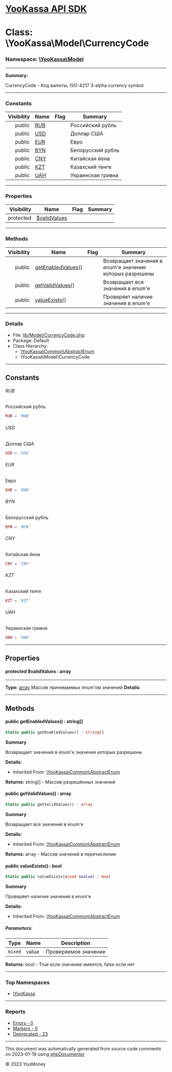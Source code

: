 # [YooKassa API SDK](../home.md)

# Class: \YooKassa\Model\CurrencyCode
### Namespace: [\YooKassa\Model](../namespaces/yookassa-model.md)
---
**Summary:**

CurrencyCode - Код валюты, ISO-4217 3-alpha currency symbol


---
### Constants
| Visibility | Name | Flag | Summary |
| ----------:| ---- | ---- | ------- |
| public | [RUB](../classes/YooKassa-Model-CurrencyCode.md#constant_RUB) |  | Российский рубль |
| public | [USD](../classes/YooKassa-Model-CurrencyCode.md#constant_USD) |  | Доллар США |
| public | [EUR](../classes/YooKassa-Model-CurrencyCode.md#constant_EUR) |  | Евро |
| public | [BYN](../classes/YooKassa-Model-CurrencyCode.md#constant_BYN) |  | Белорусский рубль |
| public | [CNY](../classes/YooKassa-Model-CurrencyCode.md#constant_CNY) |  | Китайская йена |
| public | [KZT](../classes/YooKassa-Model-CurrencyCode.md#constant_KZT) |  | Казахский тенге |
| public | [UAH](../classes/YooKassa-Model-CurrencyCode.md#constant_UAH) |  | Украинская гривна |

---
### Properties
| Visibility | Name | Flag | Summary |
| ----------:| ---- | ---- | ------- |
| protected | [$validValues](../classes/YooKassa-Model-CurrencyCode.md#property_validValues) |  |  |

---
### Methods
| Visibility | Name | Flag | Summary |
| ----------:| ---- | ---- | ------- |
| public | [getEnabledValues()](../classes/YooKassa-Common-AbstractEnum.md#method_getEnabledValues) |  | Возвращает значения в enum'е значения которых разрешены |
| public | [getValidValues()](../classes/YooKassa-Common-AbstractEnum.md#method_getValidValues) |  | Возвращает все значения в enum'e |
| public | [valueExists()](../classes/YooKassa-Common-AbstractEnum.md#method_valueExists) |  | Проверяет наличие значения в enum'e |

---
### Details
* File: [lib/Model/CurrencyCode.php](../../lib/Model/CurrencyCode.php)
* Package: Default
* Class Hierarchy: 
  * [\YooKassa\Common\AbstractEnum](../classes/YooKassa-Common-AbstractEnum.md)
  * \YooKassa\Model\CurrencyCode

---
## Constants
<a name="constant_RUB" class="anchor"></a>
###### RUB
Российский рубль

```php
RUB = 'RUB'
```


<a name="constant_USD" class="anchor"></a>
###### USD
Доллар США

```php
USD = 'USD'
```


<a name="constant_EUR" class="anchor"></a>
###### EUR
Евро

```php
EUR = 'EUR'
```


<a name="constant_BYN" class="anchor"></a>
###### BYN
Белорусский рубль

```php
BYN = 'BYN'
```


<a name="constant_CNY" class="anchor"></a>
###### CNY
Китайская йена

```php
CNY = 'CNY'
```


<a name="constant_KZT" class="anchor"></a>
###### KZT
Казахский тенге

```php
KZT = 'KZT'
```


<a name="constant_UAH" class="anchor"></a>
###### UAH
Украинская гривна

```php
UAH = 'UAH'
```



---
## Properties
<a name="property_validValues"></a>
#### protected $validValues : array
---
**Type:** <a href="../array"><abbr title="array">array</abbr></a>
Массив принимаемых enum&#039;ом значений
**Details:**



---
## Methods
<a name="method_getEnabledValues" class="anchor"></a>
#### public getEnabledValues() : string[]

```php
Static public getEnabledValues() : string[]
```

**Summary**

Возвращает значения в enum'е значения которых разрешены

**Details:**
* Inherited From: [\YooKassa\Common\AbstractEnum](../classes/YooKassa-Common-AbstractEnum.md)

**Returns:** string[] - Массив разрешённых значений


<a name="method_getValidValues" class="anchor"></a>
#### public getValidValues() : array

```php
Static public getValidValues() : array
```

**Summary**

Возвращает все значения в enum'e

**Details:**
* Inherited From: [\YooKassa\Common\AbstractEnum](../classes/YooKassa-Common-AbstractEnum.md)

**Returns:** array - Массив значений в перечислении


<a name="method_valueExists" class="anchor"></a>
#### public valueExists() : bool

```php
Static public valueExists(mixed $value) : bool
```

**Summary**

Проверяет наличие значения в enum'e

**Details:**
* Inherited From: [\YooKassa\Common\AbstractEnum](../classes/YooKassa-Common-AbstractEnum.md)

##### Parameters:
| Type | Name | Description |
| ---- | ---- | ----------- |
| <code lang="php">mixed</code> | value  | Проверяемое значение |

**Returns:** bool - True если значение имеется, false если нет



---

### Top Namespaces

* [\YooKassa](../namespaces/yookassa.md)

---

### Reports
* [Errors - 0](../reports/errors.md)
* [Markers - 0](../reports/markers.md)
* [Deprecated - 23](../reports/deprecated.md)

---

This document was automatically generated from source code comments on 2023-01-19 using [phpDocumentor](http://www.phpdoc.org/)

&copy; 2023 YooMoney
